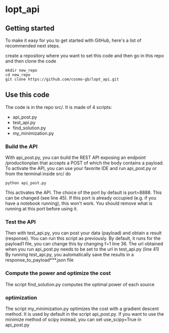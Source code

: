 # lopt_api


## Getting started

To make it easy for you to get started with GitHub, here's a list of recommended next steps.

create a repository where you want to set this code and then go in this repo and then clone the code
```
mkdir new_repo
cd new_repo
git clone https://github.com/cosmo-gb/lopt_api.git
```

## Use this code

The code is in the repo src/. It is made of 4 scripts:
- api_post.py
- test_api.py
- find_solution.py 
- my_minimization.py

### Build the API

With api_post.py, you can build the REST API exposing an endpoint /productionplan that accepts a POST
 of which the body contains a payload. To activate the API, you can use your favorite IDE and run api_post.py
or from the terminal inside src/ do
```
python api_post.py
```
This activates the API. The choice of the port by default is port=8888. This can be changed (see line 45).
If this port is already occupied (e.g. if you have a notebook running), this won't work.
You should remove what is running at this port before using it.

### Test the API

Then with test_api.py, you can post your data (payload) and obtain a result (response). 
You can run this script as previously. By default, it runs for the payload1 file, 
you can change this by changing f=1 line 36.
The url obtained when you run api_post.py needs to be set to the url in test_api.py (line 41)
By running test_api.py, you automatically save the results in a response_to_payload***.json file

### Compute the power and optimize the cost

The script find_solution.py computes the optimal power of each source

### optimization

The script my_minimization.py optimizes the cost with a gradient descent method.
It is used by default in the script api_post.py.
If you want to use the minimize method of scipy instead, you can set use_scipy=True in api_post.py




